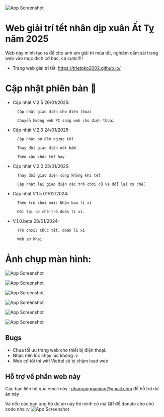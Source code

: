 

![App Screenshot](https://trietpko2002.github.io/src.png)

# Web giải trí tết nhân dịp xuân Ất Tỵ năm 2025

Web này mình tạo ra để cho anh em giải trí mùa tết, nghiêm cấm sài trang web vào mục đích cờ bạc, cá cược!!!!

  - Trang web giải trí tết: https://trietpko2002.github.io/


# Cập nhật phiên bản 📅

- Cập nhật V.2.5 26/01/2025:

        Cập nhật giao diện cho điện thoại

        Chuyển hướng web PC sang web cho điện thoại

- Cập nhật V.2.3 24/01/2025:

        Cập nhật bộ đếm ngược tết

        Thay đổi giao diện nút bấm

        Thêm câu chúc tết hay

- Cập nhật V.2.0 23/01/2025:

        Thay đổi giao diện cùng không khí tết
  
        Cập nhật lại giao diện các trò chơi cũ và đổi lại cơ chế.
- Cập nhật V.1.5 01/02/2024:

        Thêm trò chơi mới: Nhận bao lì xì
  
        Đổi lại cơ chế trò đoán lì xì.
- V.1.0.beta 28/01/2024:

        Trò chơi: Chúc tết, đoán lì xì
  
        Web sơ khai


# Ảnh chụp màn hình:

![App Screenshot](https://trietpko2002.github.io/src.png)

![App Screenshot](https://trietpko2002.github.io/src/1.png)

![App Screenshot](https://trietpko2002.github.io/src/2.png)

![App Screenshot](https://trietpko2002.github.io/src/3.png)

![App Screenshot](https://trietpko2002.github.io/src/4.png)

![App Screenshot](https://trietpko2002.github.io/src/5.png)
## Bugs

- Chưa tối ưu trang web cho thiết bị điện thoại. 
- Nhạc nền lúc chạy lúc không :v
- Web cỡ tối thì wifi Viettel sẽ bị chậm load web


## Hỗ trợ về phần web này
 Các bạn liên hệ qua email này : phanranggaming@gmail.com đễ hỗ trợ dự án này

Và nếu các bạn ủng hộ dự án này thì mình có mã QR để donate cho chủ code nha :v
![App Screenshot](https://trietpko2002.github.io/img_vd_ms/z6260783526373_0096a1ae92a8516cf94a871c8578b64b.jpg)
